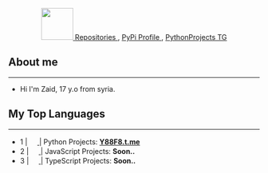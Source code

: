 <p align="center">
    <a href="https://github.com/x72x/">
        <img src="https://github.com/images/mona-whisper.gif" alt="" width="64">
    </a>
    <a href="https://github.com/x72x?tab=repositories">
        Repositories
    </a>
    ,
    <a href="https://pypi.org/user/DevZaid/">
        PyPi Profile
    </a>
    ,
    <a href="https://t.me/Y88F8">
        PythonProjects TG
    </a>
</p>

## About me
---
- Hi I'm Zaid, 17 y.o from syria.

## My Top Languages
---
- 1 | <a href="https://github.com/x72x/"> <img src="https://upload.wikimedia.org/wikipedia/commons/thumb/c/c3/Python-logo-notext.svg/1200px-Python-logo-notext.svg.png" width="16"> </a> | Python Projects: <b>[Y88F8.t.me](https://t.me/Y88F8)</b>
- 2 | <a href="https://github.com/x72x/"> <img src="https://www.computerhope.com/jargon/j/javascript.png" width="16"> </a> | JavaScript Projects: <b>Soon..</b>
- 3 | <a href="https://github.com/x72x/"> <img src="https://upload.wikimedia.org/wikipedia/commons/thumb/4/4c/Typescript_logo_2020.svg/1200px-Typescript_logo_2020.svg.png" width="16"> </a> | TypeScript Projects: <b>Soon..</b>



